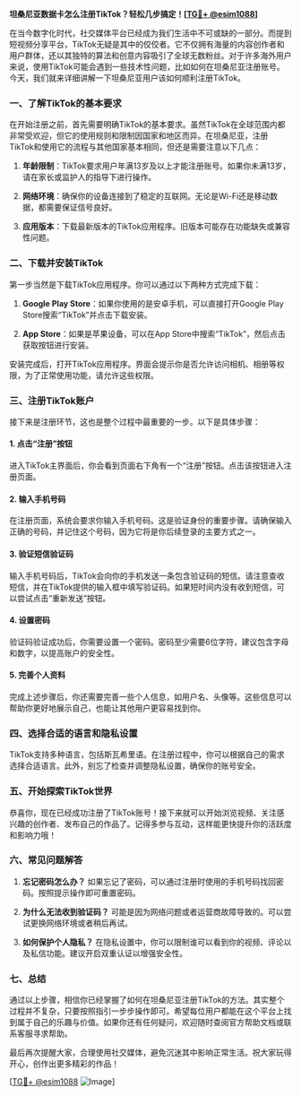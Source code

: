**坦桑尼亚数据卡怎么注册TikTok？轻松几步搞定！[[TG💪+ @esim1088](https://t.me/s/esim1088)]**

在当今数字化时代，社交媒体平台已经成为我们生活中不可或缺的一部分。而提到短视频分享平台，TikTok无疑是其中的佼佼者。它不仅拥有海量的内容创作者和用户群体，还以其独特的算法和创意内容吸引了全球无数粉丝。对于许多海外用户来说，使用TikTok可能会遇到一些技术性问题，比如如何在坦桑尼亚注册账号。今天，我们就来详细讲解一下坦桑尼亚用户该如何顺利注册TikTok。

### **一、了解TikTok的基本要求**

在开始注册之前，首先需要明确TikTok的基本要求。虽然TikTok在全球范围内都非常受欢迎，但它的使用规则和限制因国家和地区而异。在坦桑尼亚，注册TikTok和使用它的流程与其他国家基本相同，但还是需要注意以下几点：

1. **年龄限制**：TikTok要求用户年满13岁及以上才能注册账号。如果你未满13岁，请在家长或监护人的指导下进行操作。
   
2. **网络环境**：确保你的设备连接到了稳定的互联网。无论是Wi-Fi还是移动数据，都需要保证信号良好。

3. **应用版本**：下载最新版本的TikTok应用程序。旧版本可能存在功能缺失或兼容性问题。

### **二、下载并安装TikTok**

第一步当然是下载TikTok应用程序。你可以通过以下两种方式完成下载：

1. **Google Play Store**：如果你使用的是安卓手机，可以直接打开Google Play Store搜索“TikTok”并点击下载安装。

2. **App Store**：如果是苹果设备，可以在App Store中搜索“TikTok”，然后点击获取按钮进行安装。

安装完成后，打开TikTok应用程序。界面会提示你是否允许访问相机、相册等权限，为了正常使用功能，请允许这些权限。

### **三、注册TikTok账户**

接下来是注册环节，这也是整个过程中最重要的一步。以下是具体步骤：

#### **1. 点击“注册”按钮**

进入TikTok主界面后，你会看到页面右下角有一个“注册”按钮。点击该按钮进入注册页面。

#### **2. 输入手机号码**

在注册页面，系统会要求你输入手机号码。这是验证身份的重要步骤。请确保输入正确的号码，并记住这个号码，因为它将是你后续登录的主要方式之一。

#### **3. 验证短信验证码**

输入手机号码后，TikTok会向你的手机发送一条包含验证码的短信。请注意查收短信，并在TikTok提供的输入框中填写验证码。如果短时间内没有收到短信，可以尝试点击“重新发送”按钮。

#### **4. 设置密码**

验证码验证成功后，你需要设置一个密码。密码至少需要6位字符，建议包含字母和数字，以提高账户的安全性。

#### **5. 完善个人资料**

完成上述步骤后，你还需要完善一些个人信息，如用户名、头像等。这些信息可以帮助你更好地展示自己，也能让其他用户更容易找到你。

### **四、选择合适的语言和隐私设置**

TikTok支持多种语言，包括斯瓦希里语。在注册过程中，你可以根据自己的需求选择合适语言。此外，别忘了检查并调整隐私设置，确保你的账号安全。

### **五、开始探索TikTok世界**

恭喜你，现在已经成功注册了TikTok账号！接下来就可以开始浏览视频、关注感兴趣的创作者、发布自己的作品了。记得多参与互动，这样能更快提升你的活跃度和影响力哦！

### **六、常见问题解答**

1. **忘记密码怎么办？**
   如果忘记了密码，可以通过注册时使用的手机号码找回密码。按照提示操作即可重置密码。

2. **为什么无法收到验证码？**
   可能是因为网络问题或者运营商故障导致的。可以尝试更换网络环境或者稍后再试。

3. **如何保护个人隐私？**
   在隐私设置中，你可以限制谁可以看到你的视频、评论以及私信功能。建议开启双重认证以增强安全性。

### **七、总结**

通过以上步骤，相信你已经掌握了如何在坦桑尼亚注册TikTok的方法。其实整个过程并不复杂，只要按照指引一步步操作即可。希望每位用户都能在这个平台上找到属于自己的乐趣与价值。如果你还有任何疑问，欢迎随时查阅官方帮助文档或联系客服寻求帮助。

最后再次提醒大家，合理使用社交媒体，避免沉迷其中影响正常生活。祝大家玩得开心，创作出更多精彩的作品！

[[TG💪+ @esim1088](https://t.me/s/esim1088) ![Image](https://i.postimg.cc/4NQfJmqS/Snipaste-2025-05-13-00-14-12.png)]